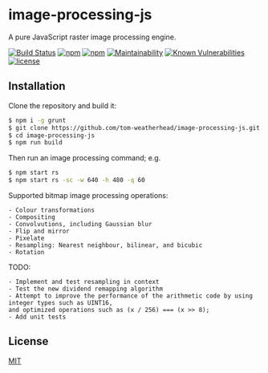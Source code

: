 # image-processing-js
A pure JavaScript raster image processing engine.

[![Build Status](https://secure.travis-ci.org/tom-weatherhead/image-processing-js.svg)](https://travis-ci.org/tom-weatherhead/image-processing-js)
[![npm](https://img.shields.io/npm/v/image-processing-js.svg)](https://www.npmjs.com/package/image-processing-js)
[![npm](https://img.shields.io/npm/dt/image-processing-js.svg)](https://www.npmjs.com/package/image-processing-js)
[![Maintainability](https://api.codeclimate.com/v1/badges/caaec44ebfcb74999b13/maintainability)](https://codeclimate.com/github/tom-weatherhead/image-processing-js/maintainability)
[![Known Vulnerabilities](https://snyk.io/test/github/tom-weatherhead/image-processing-js/badge.svg?targetFile=package.json&package-lock.json)](https://snyk.io/test/github/tom-weatherhead/image-processing-js?targetFile=package.json&package-lock.json)
[![license](https://img.shields.io/github/license/mashape/apistatus.svg)](https://github.com/tom-weatherhead/image-processing-js/blob/master/LICENSE)

## Installation

Clone the repository and build it:

```sh
$ npm i -g grunt
$ git clone https://github.com/tom-weatherhead/image-processing-js.git
$ cd image-processing-js
$ npm run build
```

Then run an image processing command; e.g.

```sh
$ npm start rs
$ npm start rs -sc -w 640 -h 480 -q 60
```

Supported bitmap image processing operations:

```
- Colour transformations
- Compositing
- Convolvutions, including Gaussian blur
- Flip and mirror
- Pixelate
- Resampling: Nearest neighbour, bilinear, and bicubic
- Rotation
```

TODO:

```
- Implement and test resampling in context
- Test the new dividend remapping algorithm
- Attempt to improve the performance of the arithmetic code by using integer types such as UINT16,
and optimized operations such as (x / 256) === (x >> 8);
- Add unit tests
```

## License
[MIT](https://choosealicense.com/licenses/mit/)

